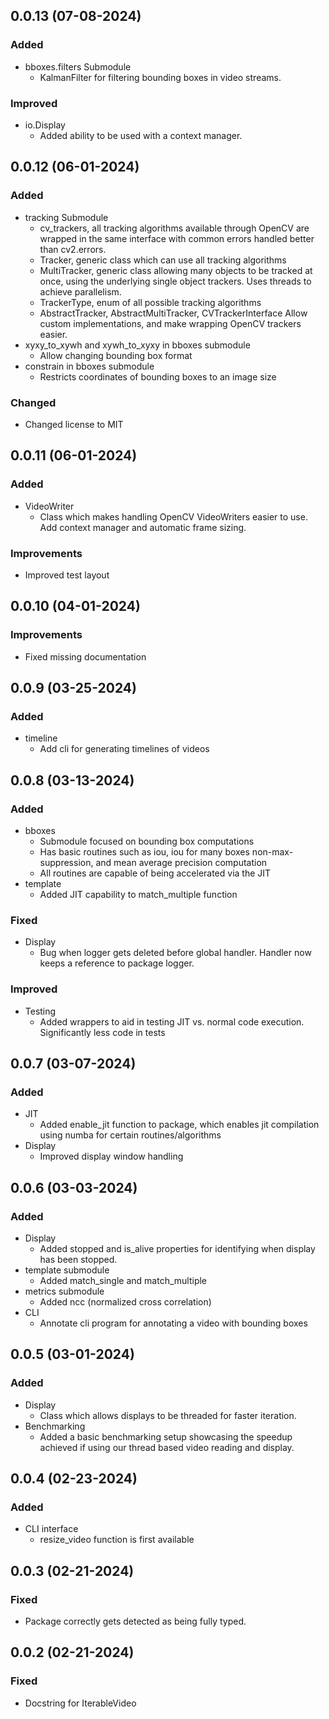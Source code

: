 ## 0.0.13 (07-08-2024)

### Added

- bboxes.filters Submodule
    - KalmanFilter for filtering bounding boxes
        in video streams.

### Improved

- io.Display
    - Added ability to be used with a context manager.

## 0.0.12 (06-01-2024)

### Added

- tracking Submodule
    - cv_trackers, all tracking algorithms available through OpenCV
        are wrapped in the same interface with common errors handled
        better than cv2.errors.
    - Tracker, generic class which can use all tracking algorithms
    - MultiTracker, generic class allowing many objects to be tracked
        at once, using the underlying single object trackers.
        Uses threads to achieve parallelism.
    - TrackerType, enum of all possible tracking algorithms
    - AbstractTracker, AbstractMultiTracker, CVTrackerInterface
        Allow custom implementations, and make wrapping OpenCV
        trackers easier.
- xyxy_to_xywh and xywh_to_xyxy in bboxes submodule
    - Allow changing bounding box format
- constrain in bboxes submodule
    - Restricts coordinates of bounding boxes to an image size

### Changed

- Changed license to MIT

## 0.0.11 (06-01-2024)

### Added

- VideoWriter
    - Class which makes handling OpenCV VideoWriters easier
        to use. Add context manager and automatic frame
        sizing.

### Improvements

- Improved test layout

## 0.0.10 (04-01-2024)

### Improvements

- Fixed missing documentation

## 0.0.9 (03-25-2024)

### Added

- timeline
    - Add cli for generating timelines of videos

## 0.0.8 (03-13-2024)

### Added

- bboxes
    - Submodule focused on bounding box computations
    - Has basic routines such as iou, iou for many boxes
       non-max-suppression, and mean average precision computation
    - All routines are capable of being accelerated via the JIT
- template
    - Added JIT capability to match_multiple function

### Fixed

- Display
    - Bug when logger gets deleted before global handler.
        Handler now keeps a reference to package logger.

### Improved

- Testing
    - Added wrappers to aid in testing JIT vs. normal
        code execution. Significantly less code in tests

## 0.0.7 (03-07-2024)

### Added

- JIT
    - Added enable_jit function to package, which 
        enables jit compilation using numba for 
        certain routines/algorithms
- Display
    - Improved display window handling

## 0.0.6 (03-03-2024)

### Added

- Display
    - Added stopped and is_alive properties for
        identifying when display has been stopped.
- template submodule
    - Added match_single and match_multiple
- metrics submodule
    - Added ncc (normalized cross correlation)
- CLI
    - Annotate cli program for annotating a video
        with bounding boxes

## 0.0.5 (03-01-2024)

### Added

- Display
    - Class which allows displays to be threaded for
        faster iteration.
- Benchmarking
    - Added a basic benchmarking setup showcasing 
        the speedup achieved if using our thread based
        video reading and display.

## 0.0.4 (02-23-2024)

### Added

- CLI interface
    - resize_video function is first available

## 0.0.3 (02-21-2024)

### Fixed

- Package correctly gets detected as being fully typed.

## 0.0.2 (02-21-2024)

### Fixed

- Docstring for IterableVideo
